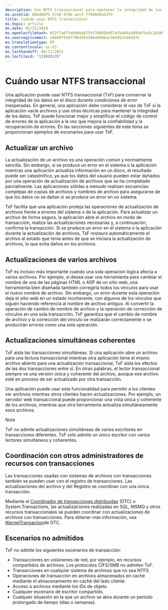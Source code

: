 ```yaml
---
description: Use NTFS transaccional para mantener la integridad de los datos.
ms.assetid: 886d6075-57e8-47db-aec5-77660d0a53f9
title: Cuándo usar NTFS transaccional
ms.topic: article
ms.date: 05/31/2018
ms.openlocfilehash: 022f7a67fe6960a8754f768956457afbd04a509bbf9a3c18360b4651e4d9ccda
ms.sourcegitcommit: e6600f550f79bddfe58bd4696ac50dd52cb03d7e
ms.translationtype: MT
ms.contentlocale: es-ES
ms.lasthandoff: 08/11/2021
ms.locfileid: "119830135"
---
```

# <a name="when-to-use-transactional-ntfs"></a>Cuándo usar NTFS transaccional

Una aplicación puede usar NTFS transaccional (TxF) para conservar la integridad de los datos en el disco durante condiciones de error inesperadas. En general, una aplicación debe considerar el uso de TxF si la aplicación vacíe archivos y use otras técnicas para mantener la integridad de los datos. TxF puede funcionar mejor y simplificar el código de control de errores de la aplicación a la vez que mejora la confiabilidad y la recuperación de errores. En las secciones siguientes de este tema se proporcionan ejemplos de escenarios para usar TxF.

## <a name="updating-a-file"></a>Actualizar un archivo

La actualización de un archivo es una operación común y normalmente sencilla. Sin embargo, si se produce un error en el sistema o la aplicación mientras una aplicación actualiza información en un disco, el resultado puede ser catastrófico, ya que los datos del usuario pueden estar dañados por una operación de actualización de archivos que se ha completado parcialmente. Las aplicaciones sólidas a menudo realizan secuencias complejas de copias de archivos y nombres de archivo para asegurarse de que los datos no se dañan si se produce un error en un sistema.

TxF facilita que una aplicación proteja las operaciones de actualización de archivos frente a errores del sistema o de la aplicación. Para actualizar un archivo de forma segura, la aplicación abre el archivo en modo de transacción, realiza las actualizaciones necesarias y, a continuación, confirma la transacción. Si se produce un error en el sistema o la aplicación durante la actualización de archivos, TxF restaura automáticamente el archivo al estado que tenía antes de que se iniciara la actualización de archivos, lo que evita daños en los archivos.

## <a name="multi-file-updates"></a>Actualizaciones de varios archivos

TxF es incluso más importante cuando una sola operación lógica afecta a varios archivos. Por ejemplo, si desea usar una herramienta para cambiar el nombre de una de las páginas HTML o ASP de un sitio web, una herramienta bien diseñada también corregiría todos los vínculos para usar el nuevo nombre de archivo. Sin embargo, un error durante esta operación deja el sitio web en un estado incoherente, con algunos de los vínculos que siguen haciendo referencia al nombre de archivo antiguo. Al convertir la operación de cambio de nombre de archivo y la operación de corrección de vínculos en una sola transacción, TxF garantiza que el cambio de nombre de archivo y la corrección del vínculo se realizarán correctamente o se producirán errores como una sola operación.

## <a name="consistent-concurrent-updates"></a>Actualizaciones simultáneas coherentes

TxF aísla las transacciones simultáneas. Si una aplicación abre un archivo para una lectura transaccional mientras otra aplicación tiene el mismo archivo abierto para una actualización transaccional, TxF aísla los efectos de las dos transacciones entre sí. En otras palabras, el lector transaccional siempre ve una versión única y coherente del archivo, aunque ese archivo esté en proceso de ser actualizado por otra transacción.

Una aplicación puede usar esta funcionalidad para permitir a los clientes ver archivos mientras otros clientes hacen actualizaciones. Por ejemplo, un servidor web transaccional puede proporcionar una vista única y coherente de los archivos, mientras que otra herramienta actualiza simultáneamente esos archivos.

> [!Note]  
> TxF no admite actualizaciones simultáneas de varios escritores en transacciones diferentes. TxF solo admite un único escritor con varios lectores simultáneos y coherentes.

 

## <a name="coordinating-with-other-transacted-resource-managers"></a>Coordinación con otros administradores de recursos con transacciones

Las transacciones usadas con sistemas de archivos con transacciones también se pueden usar con el registro de transacciones. Las actualizaciones del archivo y del Registro se coordinan con una única transacción.

Mediante el [Coordinador de transacciones distribuidas](/previous-versions/windows/desktop/mscs/distributed-transaction-coordinator) (DTC) o System.Transactions, las actualizaciones realizadas en SQL, MSMQ y otros recursos transaccionales se pueden coordinar con actualizaciones de archivos con transacciones. Para obtener más información, vea [IKernelTransaction](/previous-versions/windows/desktop/aa344210(v=vs.85))de DTC.

## <a name="unsupported-scenarios"></a>Escenarios no admitidos

TxF no admite los siguientes escenarios de transacción:

-   Transacciones en volúmenes de red, por ejemplo, en recursos compartidos de archivos. Los protocolos CIFS/SMB no admiten TxF.
-   Transacciones en cualquier sistema de archivos que no sea NTFS.
-   Operaciones de transacción en archivos almacenados en caché mediante el almacenamiento en caché del lado cliente.
-   Acceso a archivos mediante los iDs de objeto.
-   Cualquier escenario de escritor compartido.
-   Cualquier situación en la que un archivo se abra durante un período prolongado de tiempo (días o semanas).

 

 

